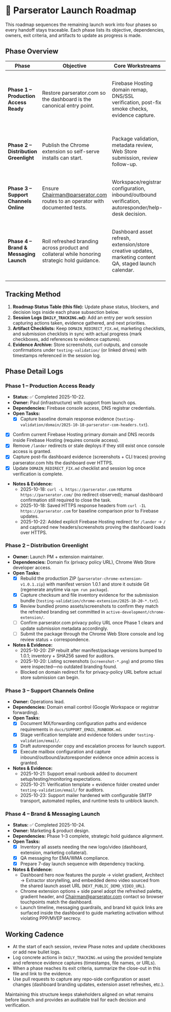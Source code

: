 # 🚀 Parserator Launch Roadmap

This roadmap sequences the remaining launch work into four phases so every handoff stays traceable. Each phase lists its objective, dependencies, owners, exit criteria, and artifacts to update as progress is made.

## Phase Overview

| Phase | Objective | Core Workstreams | Primary Artifacts | Exit Criteria |
| --- | --- | --- | --- | --- |
| **Phase 1 – Production Access Ready** | Restore parserator.com so the dashboard is the canonical entry point. | Firebase Hosting domain remap, DNS/SSL verification, post-fix smoke checks, evidence capture. | `DOMAIN_REDIRECT_FIX.md`, `DOMAIN_FIX_INSTRUCTIONS.md`, `DAILY_TRACKING.md`, this roadmap log. | parserator.com loads the dashboard over HTTPS with no `/lander` redirect and verification evidence is archived. |
| **Phase 2 – Distribution Greenlight** | Publish the Chrome extension so self-serve installs can start. | Package validation, metadata review, Web Store submission, review follow-up. | `packages/chrome-extension/`, submission assets folder, launch checklist. | Extension listing is live (or pending review) with privacy policy pointing to parserator.com. |
| **Phase 3 – Support Channels Online** | Ensure Chairman@parserator.com routes to an operator with documented tests. | Workspace/registrar configuration, inbound/outbound verification, autoresponder/help-desk decision. | Email configuration notes, support SOP, `DAILY_TRACKING.md`. | Support address accepts and sends mail reliably with test evidence logged. |
| **Phase 4 – Brand & Messaging Launch** | Roll refreshed branding across product and collateral while honoring strategic hold guidance. | Dashboard asset refresh, extension/store creative updates, marketing content QA, staged launch calendar. | Branding assets repo, marketing plan docs, dashboard repo changes. | Marketing assets match new branding, messaging passes strategic review, launch calendar executed. |

## Tracking Method

1. **Roadmap Status Table (this file):** Update phase status, blockers, and decision logs inside each phase subsection below.
2. **Session Logs (`DAILY_TRACKING.md`):** Add an entry per work session capturing actions taken, evidence gathered, and next priorities.
3. **Artifact Checklists:** Keep `DOMAIN_REDIRECT_FIX.md`, marketing checklists, and submission checklists in sync with actual progress (mark checkboxes, add references to evidence captures).
4. **Evidence Archive:** Store screenshots, curl outputs, and console confirmations under `testing-validation/` (or linked drives) with timestamps referenced in the session log.

## Phase Detail Logs

### Phase 1 – Production Access Ready
- **Status:** ✅ Completed 2025-10-22.
- **Owner:** Paul (infrastructure) with support from launch ops.
- **Dependencies:** Firebase console access, DNS registrar credentials.
- **Open Tasks:**
  - [x] Capture baseline domain response evidence (`testing-validation/domain/2025-10-18-parserator-com-headers.txt`).
- [x] Confirm current Firebase Hosting primary domain and DNS records inside Firebase Hosting (requires console access).
- [x] Remove `/lander` redirects or stale deploys if they still exist once console access is granted.
- [x] Capture post-fix dashboard evidence (screenshots + CLI traces) proving parserator.com hits the dashboard over HTTPS.
- [x] Update `DOMAIN_REDIRECT_FIX.md` checklist and session log once verification is complete.
- **Notes & Evidence:**
  - 2025-10-18: `curl -L https://parserator.com` returns `https://parserator.com/` (no redirect observed); manual dashboard confirmation still required to close the task.
  - 2025-10-18: Saved HTTPS response headers from `curl -IL https://parserator.com` for baseline comparison prior to Firebase updates.
  - 2025-10-22: Added explicit Firebase Hosting redirect for `/lander` → `/` and captured new headers/screenshots proving the dashboard loads over HTTPS.

### Phase 2 – Distribution Greenlight
- **Owner:** Launch PM + extension maintainer.
- **Dependencies:** Domain fix (privacy policy URL), Chrome Web Store developer access.
- **Open Tasks:**
  - [x] Rebuild the production ZIP (`parserator-chrome-extension-v1.0.1.zip`) with manifest version 1.0.1 and store it outside Git (regenerate anytime via `npm run package`).
  - [x] Capture checksum and file inventory evidence for the submission bundle (`testing-validation/chrome-extension/2025-10-20-*.txt`).
  - [x] Review bundled promo assets/screenshots to confirm they match the refreshed branding set committed in `active-development/chrome-extension/`.
  - [ ] Confirm parserator.com privacy policy URL once Phase 1 clears and update submission metadata accordingly.
  - [ ] Submit the package through the Chrome Web Store console and log review status + correspondence.
- **Notes & Evidence:**
  - 2025-10-20: ZIP rebuilt after manifest/package versions bumped to 1.0.1; inventory + SHA256 saved for auditors.
  - 2025-10-20: Listing screenshots (`screenshot-*.png`) and promo tiles were inspected—no outdated branding found.
  - Blocked on domain redirect fix for privacy-policy URL before actual store submission can begin.

### Phase 3 – Support Channels Online
- **Owner:** Operations lead.
- **Dependencies:** Domain email control (Google Workspace or registrar forwarding).
- **Open Tasks:**
  - [x] Document MX/forwarding configuration paths and evidence requirements in `docs/SUPPORT_EMAIL_RUNBOOK.md`.
  - [x] Stage verification template and evidence folders under `testing-validation/email/`.
  - [x] Draft autoresponder copy and escalation process for launch support.
  - [x] Execute mailbox configuration and capture inbound/outbound/autoresponder evidence once admin access is granted.
- **Notes & Evidence:**
  - 2025-10-21: Support email runbook added to document setup/testing/monitoring expectations.
  - 2025-10-21: Verification template + evidence folder created under `testing-validation/email/` for auditors.
  - 2025-10-23: Support mailer hardened with configurable SMTP transport, automated replies, and runtime tests to unblock launch.

### Phase 4 – Brand & Messaging Launch
- **Status:** ✅ Completed 2025-10-24.
- **Owner:** Marketing & product design.
- **Dependencies:** Phase 1–3 complete, strategic hold guidance alignment.
- **Open Tasks:**
  - [x] Inventory all assets needing the new logo/video (dashboard, extension, marketing collateral).
  - [x] QA messaging for EMA/WMA compliance.
  - [x] Prepare 7-day launch sequence with dependency tracking.
- **Notes & Evidence:**
  - Dashboard hero now features the purple → violet gradient, Architect → Extractor storytelling, and embedded demo video sourced from the shared launch asset URL (`NEXT_PUBLIC_DEMO_VIDEO_URL`).
  - Chrome extension options + side panel adopt the refreshed palette, gradient header, and Chairman@parserator.com contact so browser touchpoints match the dashboard.
  - Launch timeline, messaging guardrails, and brand kit quick links are surfaced inside the dashboard to guide marketing activation without violating PPP/MVEP secrecy.

## Working Cadence

- At the start of each session, review Phase notes and update checkboxes or add new bullet logs.
- Log concrete actions in `DAILY_TRACKING.md` using the provided template and reference evidence captures (timestamps, file names, or URLs).
- When a phase reaches its exit criteria, summarize the close-out in this file and link to the evidence.
- Use pull requests to capture any repo-side configuration or asset changes (dashboard branding updates, extension asset refreshes, etc.).

Maintaining this structure keeps stakeholders aligned on what remains before launch and provides an auditable trail for each decision and verification.
